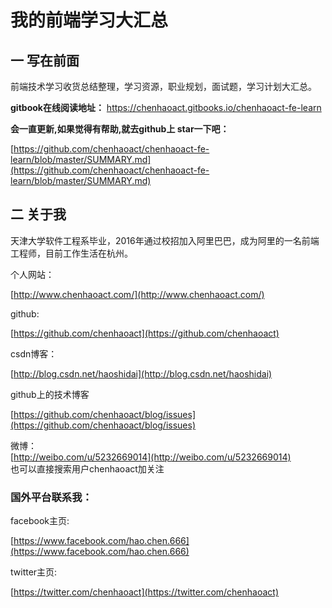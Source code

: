 # 我的前端学习大汇总

## 一 写在前面

前端技术学习收货总结整理，学习资源，职业规划，面试题，学习计划大汇总。

**gitbook在线阅读地址：**
[https://chenhaoact.gitbooks.io/chenhaoact-fe-learn](https://chenhaoact.gitbooks.io/chenhaoact-fe-learn)

**会一直更新,如果觉得有帮助,就去github上 star一下吧：**

[https://github.com/chenhaoact/chenhaoact-fe-learn/blob/master/SUMMARY.md](https://github.com/chenhaoact/chenhaoact-fe-learn/blob/master/SUMMARY.md)

## 二 关于我

天津大学软件工程系毕业，2016年通过校招加入阿里巴巴，成为阿里的一名前端工程师，目前工作生活在杭州。

个人网站：

[http://www.chenhaoact.com/](http://www.chenhaoact.com/)

github:

[https://github.com/chenhaoact](https://github.com/chenhaoact)

csdn博客：

[http://blog.csdn.net/haoshidai](http://blog.csdn.net/haoshidai)

github上的技术博客

[https://github.com/chenhaoact/blog/issues](https://github.com/chenhaoact/blog/issues)

微博：  
[http://weibo.com/u/5232669014](http://weibo.com/u/5232669014)  
也可以直接搜索用户chenhaoact加关注



### 国外平台联系我：

facebook主页:

[https://www.facebook.com/hao.chen.666](https://www.facebook.com/hao.chen.666)

twitter主页:

[https://twitter.com/chenhaoact](https://twitter.com/chenhaoact)